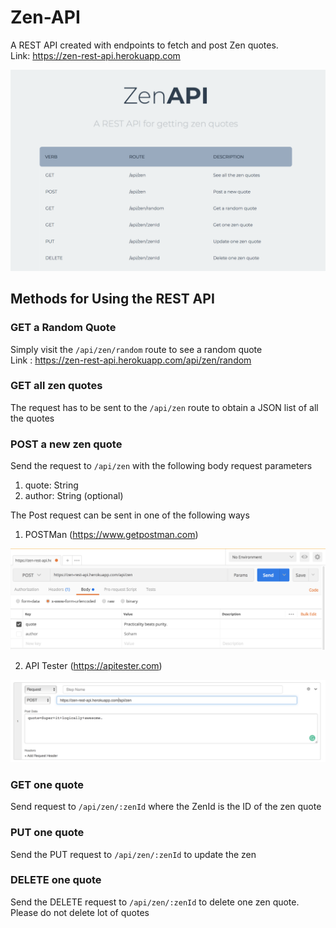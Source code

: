 # Zen-API

A REST API created with endpoints to fetch and post Zen quotes.  
Link: https://zen-rest-api.herokuapp.com    

![Zen](zen.png)




## Methods for Using the REST API

### GET a Random Quote
Simply visit the `/api/zen/random` route to see a random quote  
Link : https://zen-rest-api.herokuapp.com/api/zen/random

### GET all zen quotes

The request has to be sent to the `/api/zen` route to obtain a JSON list of all the quotes

### POST a new zen quote

Send the request to `/api/zen` with the following body request parameters
1) quote: String
2) author: String (optional)

The Post request can be sent in one of the following ways

1) POSTMan (https://www.getpostman.com)

![POSTMan](post.png)

2) API Tester (https://apitester.com)

![APITester](tester.png)


### GET one quote
Send request to `/api/zen/:zenId` where the ZenId is the ID of the zen quote

### PUT one quote
Send the PUT request to `/api/zen/:zenId` to update the zen

### DELETE one quote
Send the DELETE request to `/api/zen/:zenId` to delete one zen quote. Please do not delete lot of quotes
